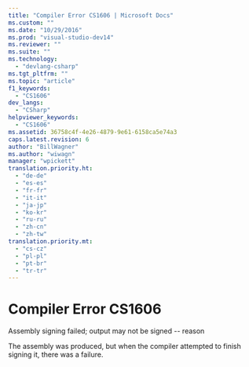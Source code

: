 ```yaml
---
title: "Compiler Error CS1606 | Microsoft Docs"
ms.custom: ""
ms.date: "10/29/2016"
ms.prod: "visual-studio-dev14"
ms.reviewer: ""
ms.suite: ""
ms.technology: 
  - "devlang-csharp"
ms.tgt_pltfrm: ""
ms.topic: "article"
f1_keywords: 
  - "CS1606"
dev_langs: 
  - "CSharp"
helpviewer_keywords: 
  - "CS1606"
ms.assetid: 36758c4f-4e26-4879-9e61-6158ca5e74a3
caps.latest.revision: 6
author: "BillWagner"
ms.author: "wiwagn"
manager: "wpickett"
translation.priority.ht: 
  - "de-de"
  - "es-es"
  - "fr-fr"
  - "it-it"
  - "ja-jp"
  - "ko-kr"
  - "ru-ru"
  - "zh-cn"
  - "zh-tw"
translation.priority.mt: 
  - "cs-cz"
  - "pl-pl"
  - "pt-br"
  - "tr-tr"
---
```

# Compiler Error CS1606
Assembly signing failed; output may not be signed -- reason  
  
 The assembly was produced, but when the compiler attempted to finish signing it, there was a failure.